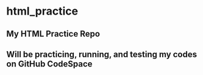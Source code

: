 # html_practice
## My HTML Practice Repo
## Will be practicing, running, and testing my codes on GitHub CodeSpace
